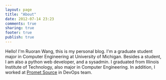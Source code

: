 ```yaml
---
layout: page
title: "About"
date: 2012-07-14 23:23
comments: true
sharing: true
footer: true
publish: true
---
```


Hello! I'm Ruoran Wang, this is my personal blog. I'm a graduate student major in Computer Engineering at University of Michigan. Besides a student, I am also a python web developer, and a sysadmin. I graduated from Illinois Institute of Technology, also major in Computer Engineering. In addition, I worked at [Promet Source](http://www.prometsource.com/) in DevOps team. 


